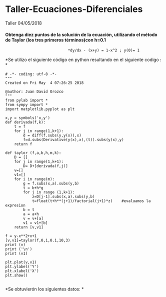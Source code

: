 # Taller-Ecuaciones-Diferenciales
Taller 04/05/2018

#### Obtenga diez puntos de la solución de la ecuación, utilizando el método de Taylor (los tres primeros términos)con h=0.1
                                *dy/dx - (x+y) = 1-x^2 ; y(0)= 1  
*Se utilizo el siguiente código en python resultando en el siguiente codigo : *  

```
# -*- coding: utf-8 -*-
"""
Created on Fri May  4 07:26:25 2018

@author: Juan David Orozco
"""
from pylab import *
from sympy import *
import matplotlib.pyplot as plt

x,y = symbols('x,y')
def derivada(f,k):
    t = f
    for j in range(1,k+1):
        d = diff(f.subs(y,y(x)),x)
        f=d.subs(Derivative(y(x),x),(t)).subs(y(x),y)
    return f

def taylor (f,a,b,h,m,k):
    D = []
    for j in range(1,k+1):    
        D= D+[derivada(f,j)]
    v=[]
    v1=[]
    for i in range(m):
        g = f.subs(x,a).subs(y,b)
        t = b+h*g
        for j in range (1,k+1):
            z=D[j-1].subs(x,a).subs(y,b)
            t=float(t+h**(j+1)/factorial(j+1)*z)    #evaluamos la expresion
        b = t
        a = a+h
        v = v+[a]
        v1 = v1+[b]
    return [v,v1]

f = y-x**2+x+1
[v,v1]=taylor(f,0,1,0.1,10,3)
print (v)
print ('\n')
print (v1)

plt.plot(v,v1)
plt.ylabel('Y')
plt.xlabel('X')
plt.show()


```  

*Se obtuvierón los siguientes datos: *  

                                

                                
